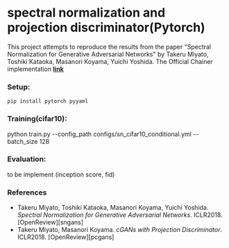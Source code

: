 # spectral normalization and projection discriminator(Pytorch)
This project attempts to reproduce the results from the paper "Spectral Normalization for Generative Adversarial Networks" by Takeru Miyato, Toshiki Kataoka, Masanori Koyama, Yuichi Yoshida. The Official Chainer implementation [**link**](https://github.com/pfnet-research/sngan_projection)

### Setup:
`pip install pytorch pyyaml`

### Training(cifar10):
python train.py --config_path configs/sn_cifar10_conditional.yml --batch_size 128

### Evaluation:
to be implement (inception score, fid)

### References
- Takeru Miyato, Toshiki Kataoka, Masanori Koyama, Yuichi Yoshida. *Spectral Normalization for Generative Adversarial Networks*. ICLR2018. [OpenReview][sngans]
- Takeru Miyato, Masanori Koyama. *cGANs with Projection Discriminator*. ICLR2018. [OpenReview][pcgans]

